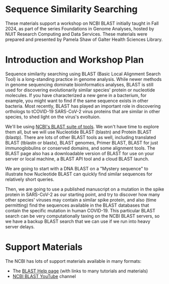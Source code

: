 # Sequence Similarity Searching
These materials support a workshop on NCBI BLAST initially taught in Fall 2024, as part of the series Foundations in Genome Analyses, hosted by NUIT Research Computing and Data Services. These materials were prepared and presented by Pamela Shaw of Galter Health Sciences Library.

# Introduction and Workshop Plan
Sequence similarity searching using BLAST (Basic Local Alignment Search Tool) is a long-standing practice in genome analysis. While newer methods in genome sequencing dominate bioinformatics analyses, BLAST is still used for discovering evolutionarily similar species' protein or nucleotide molecules. If you have characterized a new gene in a bacterium, for example, you might want to find if the same sequence exists in other bacteria. Most recently, BLAST has played an important role in discovering orthologs to tCOVID-19 SARS-CoV-2 virus proteins that are similar in other species, to shed light on the virus's evoltuion.  

We'll be using [NCBI's BLAST suite of tools](https://blast.ncbi.nlm.nih.gov/Blast.cgi). We won't have time to explore them all, but we will use Nucleotide BLAST (blastn) and Protein BLAST (blastp). There are lots of other BLAST tools as well, including translated BLAST (tblastn or blastx), BLAST genomes, Primer BLAST, BLAST for just immunoglobulins or conserved domains, and some alignment tools. The BLAST page also has a downloadable version of BLAST for use on your server or local machine, a BLAST API tool and a cloud BLAST launch.

We are going to start with a DNA BLAST on a "Mystery sequence" to illustrate how Nucleotide BLAST can quickly find similar sequences for relatively short queries.  

Then, we are going to use a published manuscript on a mutation in the spike protein in SARS-CoV-2 as our starting point, and try to discover how many other species' viruses may contain a similar spike protein, and also (time permitting) find the sequences available in the BLAST databases that contain the specific mutation in human COVID-19. This particular BLAST search can be very computationally taxing on the NCBI BLAST servers, so we have a backup BLAST search that we can use if we run into heavy server delays.
 

# Support Materials  
The NCBI has lots of support materials available in many formats:  
* The [BLAST Help page](https://blast.ncbi.nlm.nih.gov/doc/blast-help/) (with links to many tutorials and materials)
* [NCBI BLAST YouTube](https://www.youtube.com/playlist?list=PL7dF9e2qSW0azL2xOKAtxDW7QI8UU4XZ6) channel
